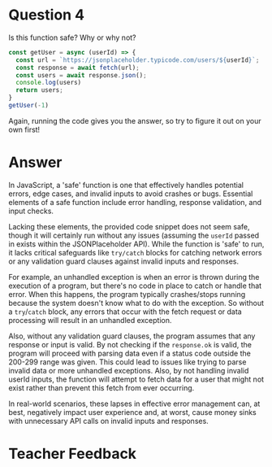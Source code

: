 # Question 4

Is this function safe? Why or why not?

```js
const getUser = async (userId) => {
  const url = `https://jsonplaceholder.typicode.com/users/${userId}`;
  const response = await fetch(url);
  const users = await response.json();
  console.log(users)
  return users;
}
getUser(-1)
```

Again, running the code gives you the answer, so try to figure it out on your own first!

# Answer
In JavaScript, a 'safe' function is one that effectively handles potential errors, edge cases, and invalid inputs to avoid crashes or bugs. Essential elements of a safe function include error handling, response validation, and input checks.

Lacking these elements, the provided code snippet does not seem safe, though it will certainly run without any issues (assuming the `userId` passed in exists within the JSONPlaceholder API). While the function is 'safe' to run, it lacks critical safeguards like `try/catch` blocks for catching network errors or any validation guard clauses against invalid inputs and responses.

For example, an unhandled exception is when an error is thrown during the execution of a program, but there's no code in place to catch or handle that error. When this happens, the program typically crashes/stops running because the system doesn't know what to do with the exception. So without a `try`/`catch` block, any errors that occur with the fetch request or data processing will result in an unhandled exception.

Also, without any validation guard clauses, the program assumes that any response or input is valid. By not checking if the `response.ok` is valid, the program will proceed with parsing data even if a status code outside the 200-299 range was given. This could lead to issues like trying to parse invalid data or more unhandled exceptions. Also, by not handling invalid userId inputs, the function will attempt to fetch data for a user that might not exist rather than prevent this fetch from ever occurring.

In real-world scenarios, these lapses in effective error management can, at best, negatively impact user experience and, at worst, cause money sinks with unnecessary API calls on invalid inputs and responses.

# Teacher Feedback